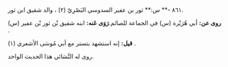 ٨٦١ -** س:** ثور بن عفير السدوسي البَصْرِيّ (٢) ، والد شقيق ابن ثور.

**روى عن:** أبي هُرَيْرة (س) في الجماعة للصائم.**رَوَى عَنه:** ابنه شقيق بْن ثور بْن عفير (س) .

**قيل:** إنه استشهد بتستر مع أبي مُوسَى الأشعري (١) .

روى له النَّسَائي هذا الحديث الواحد.